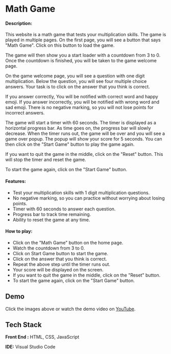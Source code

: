 
# Math Game

#### Description:

This website is a math game that tests your multiplication skills. The game is played in multiple pages. On the first page, you will see a button that says "Math Game". Click on this button to load the game.

The game will then show you a start loader with a countdown from 3 to 0. Once the countdown is finished, you will be taken to the game welcome page.

On the game welcome page, you will see a question with one digit multiplication. Below the question, you will see four multiple choice answers. Your task is to click on the answer that you think is correct.

If you answer correctly, You will be notified with correct word and happy emoji. If you answer incorrectly, you will be notified with wrong word and sad emoji. There is no negative marking, so you will not lose points for incorrect answers.

The game will start a timer with 60 seconds. The timer is displayed as a horizontal progress bar. As time goes on, the progress bar will slowly decrease. When the timer runs out, 
the game will be over and you will see a game over popup. The popup will show your score for 5 seconds. You can then click on the "Start Game" button to play the game again.

If you want to quit the game in the middle, click on the "Reset" button. This will stop the timer and reset the game.

To start the game again, click on the "Start Game" button.

#### Features:

- Test your multiplication skills with 1 digit multiplication questions.
- No negative marking, so you can practice without worrying about losing points.
- Timer with 60 seconds to answer each question.
- Progress bar to track time remaining.
- Ability to reset the game at any time.

#### How to play:
    
  - Click on the "Math Game" button on the home page.
  - Watch the countdown from 3 to 0.
  - Click on Start Game button to start the game.
  - Click on the answer that you think is correct.
  - Repeat the above step until the timer runs out.
  - Your score will be displayed on the screen.
  - If you want to quit the game in the middle, click on the "Reset" button.
  - To start the game again, click on the "Start Game" button.





## Demo

Click the images above or watch the demo video on [YouTube]().


## Tech Stack

**Front End :** HTML, CSS, JavaScript

**IDE:** Visual Studio Code


